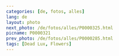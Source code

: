 ```yaml
---
categories: [de, fotos, alles]
lang: de
layout: photo
next_photo: /de/fotos/alles/P0000325.html
picname: P0000321
prev_photo: /de/fotos/alles/P0000285.html
tags: [Dead Lux, Flowers]
---
```

